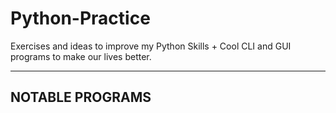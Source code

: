 # Python-Practice
Exercises and ideas to improve my Python Skills + Cool CLI and GUI programs to make our lives better.

---

## NOTABLE PROGRAMS


